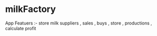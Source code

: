 # milkFactory
App Featuers :- store milk suppliers , sales , buys , store , productions , calculate profit
